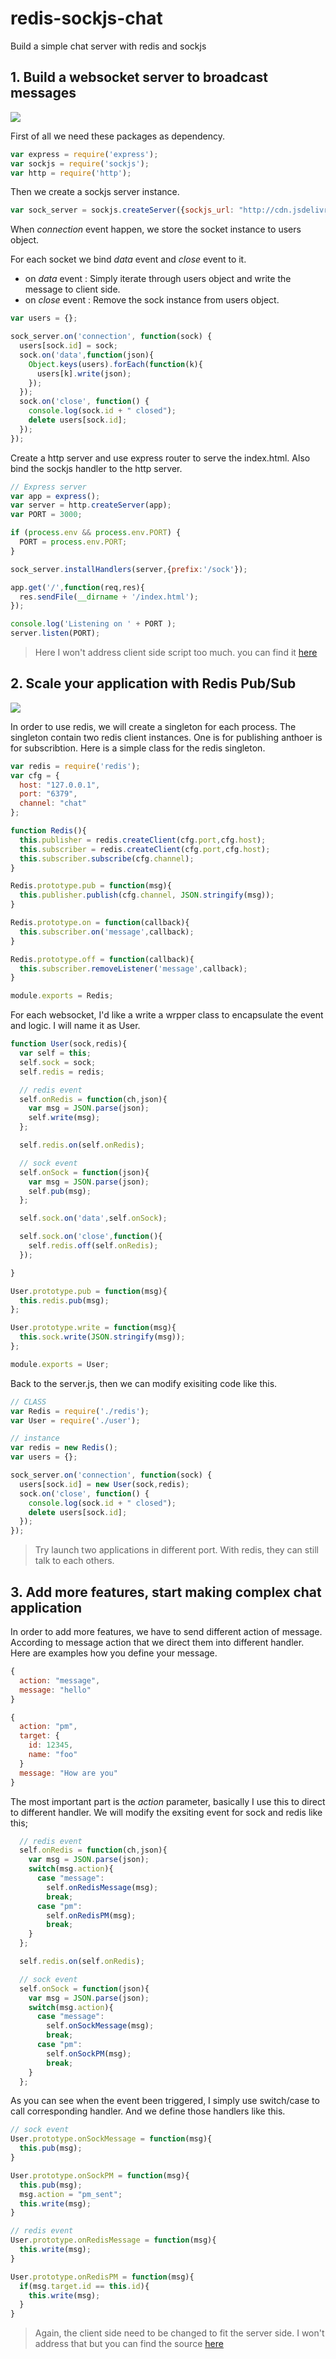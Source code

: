 # redis-sockjs-chat
Build a simple chat server with redis and sockjs

## 1. Build a websocket server to broadcast messages
![](https://dl.dropboxusercontent.com/u/7604339/redis-sockjs-chat/single.png)

First of all we need these packages as dependency.
```javascript
var express = require('express');
var sockjs = require('sockjs');
var http = require('http');
```

Then we create a sockjs server instance.
```javascript
var sock_server = sockjs.createServer({sockjs_url: "http://cdn.jsdelivr.net/sockjs/1.0.1/sockjs.min.js"});
```

When _connection_ event happen, we store the socket instance to users object.

For each socket we bind _data_ event and _close_ event to it.
- on _data_ event : Simply iterate through users object and write the message to client side.
- on _close_ event : Remove the sock instance from users object.

```javascript
var users = {};

sock_server.on('connection', function(sock) {
  users[sock.id] = sock;
  sock.on('data',function(json){
    Object.keys(users).forEach(function(k){
      users[k].write(json);
    });
  });
  sock.on('close', function() {
    console.log(sock.id + " closed");
    delete users[sock.id];
  });
});

```

Create a http server and use express router to serve the index.html. Also bind the sockjs handler to the http server.
```javascript
// Express server
var app = express();
var server = http.createServer(app);
var PORT = 3000;

if (process.env && process.env.PORT) {
  PORT = process.env.PORT;
}

sock_server.installHandlers(server,{prefix:'/sock'});

app.get('/',function(req,res){
  res.sendFile(__dirname + '/index.html');
});

console.log('Listening on ' + PORT );
server.listen(PORT);
```

>  Here I won't address client side script too much. you can find it [here ](https://github.com/nightspirit/redis-sockjs-chat/blob/sockjs/index.html)

## 2. Scale your application with Redis Pub/Sub
![](https://dl.dropboxusercontent.com/u/7604339/redis-sockjs-chat/multi.png)

In order to use redis, we will create a singleton for each process. The singleton contain two redis client instances. One is for publishing anthoer is for subscribtion. Here is a simple class for the redis singleton.

```javascript
var redis = require('redis');
var cfg = {
  host: "127.0.0.1",
  port: "6379",
  channel: "chat"
};

function Redis(){
  this.publisher = redis.createClient(cfg.port,cfg.host);
  this.subscriber = redis.createClient(cfg.port,cfg.host);
  this.subscriber.subscribe(cfg.channel);
}

Redis.prototype.pub = function(msg){
  this.publisher.publish(cfg.channel, JSON.stringify(msg));
}

Redis.prototype.on = function(callback){
  this.subscriber.on('message',callback);
}

Redis.prototype.off = function(callback){
  this.subscriber.removeListener('message',callback);
}

module.exports = Redis;
```

For each websocket, I'd like a write a wrpper class to encapsulate the event and logic. I will name it as User.

```javascript
function User(sock,redis){
  var self = this;
  self.sock = sock;
  self.redis = redis;

  // redis event
  self.onRedis = function(ch,json){
    var msg = JSON.parse(json);
    self.write(msg);
  };

  self.redis.on(self.onRedis);

  // sock event
  self.onSock = function(json){
    var msg = JSON.parse(json);
    self.pub(msg);
  };

  self.sock.on('data',self.onSock);

  self.sock.on('close',function(){
    self.redis.off(self.onRedis);
  });

}

User.prototype.pub = function(msg){
  this.redis.pub(msg);
};

User.prototype.write = function(msg){
  this.sock.write(JSON.stringify(msg));
};

module.exports = User;
```

Back to the server.js, then we can modify exisiting code like this.

```javascript
// CLASS
var Redis = require('./redis');
var User = require('./user');

// instance
var redis = new Redis();
var users = {};

sock_server.on('connection', function(sock) {
  users[sock.id] = new User(sock,redis);
  sock.on('close', function() {
    console.log(sock.id + " closed");
    delete users[sock.id];
  });
});

```

> Try launch two applications in different port. With redis, they can still talk to each others.

## 3. Add more features, start making complex chat application

In order to add more features, we have to send different action of message. According to message action that we direct them into different handler. Here are examples how you define your message.

```javascript
{
  action: "message",
  message: "hello"
}

{
  action: "pm",
  target: {
    id: 12345,
    name: "foo"
  }
  message: "How are you"
}
```

The most important part is the _action_ parameter, basically I use this to direct to different handler. We will modify the exsiting event for sock and redis like this;

```javascript
  // redis event
  self.onRedis = function(ch,json){
    var msg = JSON.parse(json);
    switch(msg.action){
      case "message":
        self.onRedisMessage(msg);
        break;
      case "pm":
        self.onRedisPM(msg);
        break;
    }
  };

  self.redis.on(self.onRedis);

  // sock event
  self.onSock = function(json){
    var msg = JSON.parse(json);
    switch(msg.action){
      case "message":
        self.onSockMessage(msg);
        break;
      case "pm":
        self.onSockPM(msg);
        break;
    }
  };
```

As you can see when the event been triggered, I simply use switch/case to call corresponding handler. And we define those handlers like this.

```javascript
// sock event
User.prototype.onSockMessage = function(msg){
  this.pub(msg);
}

User.prototype.onSockPM = function(msg){
  this.pub(msg);
  msg.action = "pm_sent";
  this.write(msg);
}

// redis event
User.prototype.onRedisMessage = function(msg){
  this.write(msg);
}

User.prototype.onRedisPM = function(msg){
  if(msg.target.id == this.id){
    this.write(msg);
  }
}
```

> Again, the client side need to be changed to fit the server side. I won't address that but you can find the source [here](https://github.com/nightspirit/redis-sockjs-chat/blob/master/index.html)

